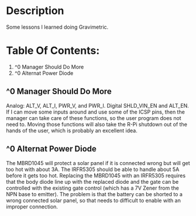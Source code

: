 # Description

Some lessons I learned doing Gravimetric.

# Table Of Contents:

1. ^0 Manager Should Do More
1. ^0 Alternat Power Diode


## ^0  Manager Should Do More

Analog: ALT_V, ALT_I, PWR_V, and PWR_I. Digital SHLD_VIN_EN and ALT_EN. If I can move some inputs around and use some of the ICSP pins, then the manager can take care of these functions, so the user program does not need to. Moving those functions will also take the R-Pi shutdown out of the hands of the user, which is probably an excellent idea.


## ^0  Alternat Power Diode

The MBRD1045 will protect a solar panel if it is connected wrong but will get too hot with about 3A. The IRFR5305 should be able to handle about 5A before it gets too hot. Replacing the MBRD1045 with an IRFR5305 requires that the body diode line up with the replaced diode and the gate can be controlled with the existing gate control (which has a 7V Zener from the NPN base to emitter).  The problem is that the battery can be shorted to a wrong connected solar panel, so that needs to difficult to enable with an improper connection.  


